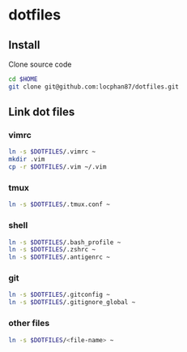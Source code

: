 # dotfiles
## Install

Clone source code

```bash
cd $HOME
git clone git@github.com:locphan87/dotfiles.git
```

## Link dot files
### vimrc

```bash
ln -s $DOTFILES/.vimrc ~
mkdir .vim
cp -r $DOTFILES/.vim ~/.vim
```

### tmux

```bash
ln -s $DOTFILES/.tmux.conf ~
```

### shell

```bash
ln -s $DOTFILES/.bash_profile ~
ln -s $DOTFILES/.zshrc ~
ln -s $DOTFILES/.antigenrc ~
```

### git

```bash
ln -s $DOTFILES/.gitconfig ~
ln -s $DOTFILES/.gitignore_global ~
```

### other files

```bash
ln -s $DOTFILES/<file-name> ~
```
